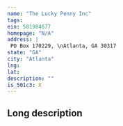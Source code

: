 ```yaml
---
name: "The Lucky Penny Inc"
tags:
ein: 581984677
homepage: "N/A"
address: |
 PO Box 170229, \nAtlanta, GA 30317
state: "GA"
city: "Atlanta"
lng: 
lat: 
description: ""
is_501c3: X
---
```


## Long description


